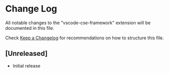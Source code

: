 # Change Log

All notable changes to the "vscode-cse-framework" extension will be documented in this file.

Check [Keep a Changelog](http://keepachangelog.com/) for recommendations on how to structure this file.

## [Unreleased]

- Initial release